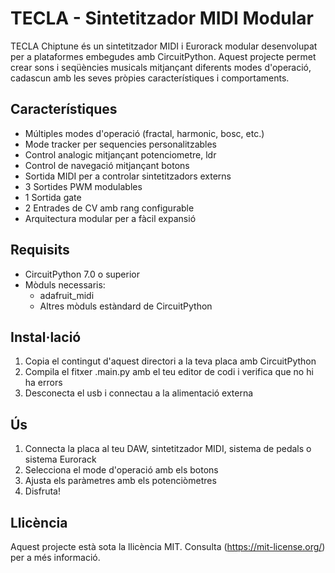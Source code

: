 # TECLA - Sintetitzador MIDI Modular

TECLA Chiptune és un sintetitzador MIDI i Eurorack modular desenvolupat per a plataformes embegudes amb CircuitPython. Aquest projecte permet crear sons i seqüències musicals mitjançant diferents modes d'operació, cadascun amb les seves pròpies característiques i comportaments.

## Característiques

- Múltiples modes d'operació (fractal, harmonic, bosc, etc.)
- Mode tracker per sequencies personalitzables
- Control analogic mitjançant potenciometre, ldr
- Control de navegació mitjançant botons
- Sortida MIDI per a controlar sintetitzadors externs
- 3 Sortides PWM modulables
- 1 Sortida gate
- 2 Entrades de CV amb rang configurable 
- Arquitectura modular per a fàcil expansió

## Requisits

- CircuitPython 7.0 o superior
- Mòduls necessaris:
  - adafruit_midi
  - Altres mòduls estàndard de CircuitPython

## Instal·lació

1. Copia el contingut d'aquest directori a la teva placa amb CircuitPython
2. Compila el fitxer .main.py amb el teu editor de codi i verifica que no hi ha errors
3. Desconecta el usb i connectau a la alimentació externa

## Ús

1. Connecta la placa al teu DAW, sintetitzador MIDI, sistema de pedals o sistema Eurorack
2. Selecciona el mode d'operació amb els botons
3. Ajusta els paràmetres amb els potenciòmetres
4. Disfruta!

## Llicència

Aquest projecte està sota la llicència MIT. Consulta (https://mit-license.org/) per a més informació.
